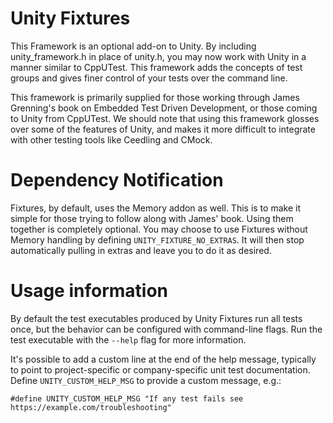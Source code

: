 # Unity Fixtures

This Framework is an optional add-on to Unity.  By including unity_framework.h in place of unity.h,
you may now work with Unity in a manner similar to CppUTest.  This framework adds the concepts of 
test groups and gives finer control of your tests over the command line.

This framework is primarily supplied for those working through James Grenning's book on Embedded
Test Driven Development, or those coming to Unity from CppUTest. We should note that using this
framework glosses over some of the features of Unity, and makes it more difficult
to integrate with other testing tools like Ceedling and CMock.

# Dependency Notification

Fixtures, by default, uses the Memory addon as well. This is to make it simple for those trying to
follow along with James' book. Using them together is completely optional. You may choose to use 
Fixtures without Memory handling by defining `UNITY_FIXTURE_NO_EXTRAS`. It will then stop automatically
pulling in extras and leave you to do it as desired.

# Usage information

By default the test executables produced by Unity Fixtures run all tests once, but the behavior can
be configured with command-line flags. Run the test executable with the `--help` flag for more
information.

It's possible to add a custom line at the end of the help message, typically to point to
project-specific or company-specific unit test documentation. Define `UNITY_CUSTOM_HELP_MSG` to
provide a custom message, e.g.:

    #define UNITY_CUSTOM_HELP_MSG "If any test fails see https://example.com/troubleshooting"
